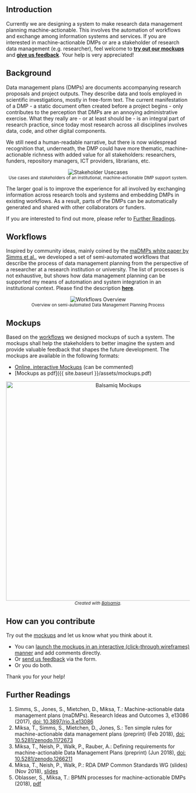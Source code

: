 ## Introduction
Currently we are designing a system to make research data management planning machine-actionable. This involves the automation of workflows and exchange among information systems and services. If you are interested in machine-actionable DMPs or are a stakeholder of research data management (e.g. researcher), feel welcome to [**try out our mockups**](#mockups) and [**give us feedback**](#how-can-you-contribute). Your help is very appreciated!

## Background
Data management plans (DMPs) are documents accompanying research proposals and project outputs. They describe data and tools employed in scientific investigations, mostly in free-form text.
The current manifestation of a DMP - a static document often created before a project begins - only contributes to the perception that DMPs are an annoying administrative exercise. What they really are - or at least should be - is an integral part of research practice, since today most research across all disciplines involves data, code, and other digital components.

We still need a human-readable narrative, but there is now widespread recognition that, underneath, the DMP could have more thematic, machine-actionable richness with added value for all stakeholders: researchers, funders, repository managers, ICT providers, librarians, etc.

<p align="center">
	<img src="{{ site.baseurl }}/assets/stakeholder_usecases.png" alt="Stakeholder Usecases"/>
	<br>
	<small>Use cases and stakeholders of an institutional, machine-actionable DMP support system.</small>
</p>

The larger goal is to improve the experience for all involved by exchanging information across research tools and systems and embedding DMPs in existing workflows. As a result, parts of the DMPs can be automatically generated and shared with other collaborators or funders.

If you are interested to find out more, please refer to [Further Readings](#further-readings).

## Workflows
Inspired by community ideas, mainly coined by the [maDMPs white paper by Simms et al.](https://doi.org/10.3897/rio.3.e13086), we developed a set of semi-automated workflows that describe the process of data management planning from the perspective of a researcher at a research institution or university. The list of processes is not exhaustive, but shows how data management planning can be supported my means of automation and system integration in an institutional context. Please find the description [**here**](http://rda-ws-tpdl2018.sysresearch.org/documents/2018-TPDL-Porto-Handout-BPMN.pdf).

<p align="center">
	<img src="{{ site.baseurl }}/assets/workflows_overview.png" alt="Workflows Overview"/>
	<br>
	<small>Overview on semi-automated Data Management Planning Process</small>
</p>

## Mockups
Based on the [workflows](#workflows) we designed mockups of such a system. The mockups shall help the stakeholders to better imagine the system and provide valuable feedback that shapes the future development. The mockups are available in the following formats:
- [Online, interactive Mockups](https://balsamiq.cloud/syaiodq/pmy3rqs) (can be commented)
- [Mockups as pdf]({{ site.baseurl }}/assets/mockups.pdf)

<p align="center">
	<a href="https://balsamiq.cloud/syaiodq/pmy3rqs">
		<img src="{{ site.baseurl }}/assets/dmap_home.png" width="600" alt="Balsamiq Mockups"/>
	</a>
	<br>
	<em><small> Created with <a href="https://balsamiq.com">Balsamiq</a>.</small></em>
</p>

## How can you contribute
Try out the [mockups](#mockups) and let us know what you think about it.
- You can [launch the mockups in an interactive (click-through wireframes) manner](https://balsamiq.cloud/syaiodq/pmy3rqs) and add comments directly.
- Or [send us feedback](https://docs.google.com/forms/d/e/1FAIpQLSf-vBKKPRhoe-E4-U9s3-VHB7w4345iLm72AYA3E-PTTT925Q/viewform?usp=sf_link) via the form.
- Or you do both.

Thank you for your help!

## Further Readings
1. Simms, S., Jones, S., Mietchen, D., Miksa, T.: Machine-actionable data management plans (maDMPs). Research Ideas and Outcomes 3, e13086 (2017), [doi: 10.3897/rio.3.e13086](https://doi.org/10.3897/rio.3.e13086)
2. Miksa, T., Simms, S., Mietchen, D., Jones, S.: Ten simple rules for machine-actionable data management plans (preprint) (Feb 2018), [doi: 10.5281/zenodo.1172673](https://doi.org/10.5281/zenodo.1172673)
3. Miksa, T., Neish, P., Walk, P., Rauber, A.: Defining requirements for machine-actionable Data Management Plans (preprint) (Jun 2018), [doi: 10.5281/zenodo.1266211](https://doi.org/10.5281/zenodo.1266211)
4. Miksa, T., Neish, P., Walk, P.: RDA DMP Common Standards WG (slides) (Nov 2018), [slides](https://www.rd-alliance.org/system/files/documents/2018-RDA-DMP-Plenary-Gaborone.pdf)
5. Oblasser, S., Miksa, T.: BPMN processes for machine-actionable DMPs (2018), [pdf](http://rda-ws-tpdl2018.sysresearch.org/documents/2018-TPDL-Porto-Handout-BPMN.pdf)

